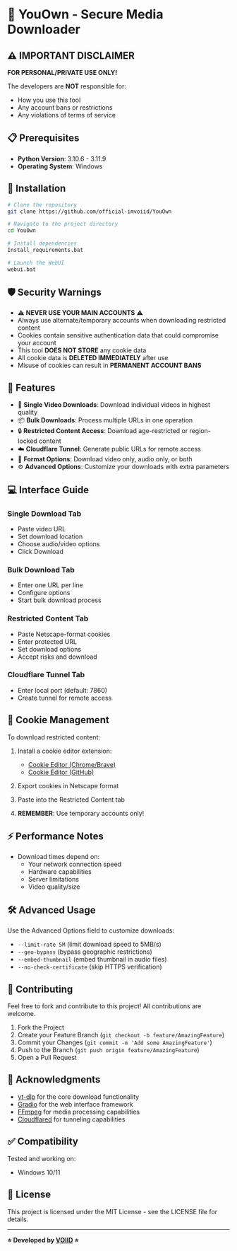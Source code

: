 # 🔐 YouOwn - Secure Media Downloader

## ⚠️ IMPORTANT DISCLAIMER

**FOR PERSONAL/PRIVATE USE ONLY!**

The developers are **NOT** responsible for:
- How you use this tool
- Any account bans or restrictions
- Any violations of terms of service

## 📋 Prerequisites

- **Python Version**: 3.10.6 - 3.11.9
- **Operating System**: Windows

## 🚀 Installation

```bash
# Clone the repository
git clone https://github.com/official-imvoiid/YouOwn

# Navigate to the project directory
cd YouOwn

# Install dependencies
Install_requirements.bat

# Launch the WebUI
webui.bat
```

## 🛡️ Security Warnings

- ⚠️ **NEVER USE YOUR MAIN ACCOUNTS** ⚠️
- Always use alternate/temporary accounts when downloading restricted content
- Cookies contain sensitive authentication data that could compromise your account
- This tool **DOES NOT STORE** any cookie data
- All cookie data is **DELETED IMMEDIATELY** after use
- Misuse of cookies can result in **PERMANENT ACCOUNT BANS**

## 🔧 Features

- 🎯 **Single Video Downloads**: Download individual videos in highest quality
- 📦 **Bulk Downloads**: Process multiple URLs in one operation
- 🔒 **Restricted Content Access**: Download age-restricted or region-locked content
- ☁️ **Cloudflare Tunnel**: Generate public URLs for remote access
- 🔄 **Format Options**: Download video only, audio only, or both
- ⚙️ **Advanced Options**: Customize your downloads with extra parameters

## 💻 Interface Guide

### Single Download Tab
- Paste video URL
- Set download location
- Choose audio/video options
- Click Download

### Bulk Download Tab
- Enter one URL per line
- Configure options
- Start bulk download process

### Restricted Content Tab
- Paste Netscape-format cookies
- Enter protected URL
- Set download options
- Accept risks and download

### Cloudflare Tunnel Tab
- Enter local port (default: 7860)
- Create tunnel for remote access

## 🍪 Cookie Management

To download restricted content:

1. Install a cookie editor extension:
   - [Cookie Editor (Chrome/Brave)](https://chromewebstore.google.com/detail/hlkenndednhfkekhgcdicdfddnkalmdm)
   - [Cookie Editor (GitHub)](https://github.com/Moustachauve/cookie-editor)

2. Export cookies in Netscape format
3. Paste into the Restricted Content tab
4. **REMEMBER**: Use temporary accounts only!

## ⚡ Performance Notes

- Download times depend on:
  - Your network connection speed
  - Hardware capabilities
  - Server limitations
  - Video quality/size

## 🛠️ Advanced Usage

Use the Advanced Options field to customize downloads:

- `--limit-rate 5M` (limit download speed to 5MB/s)
- `--geo-bypass` (bypass geographic restrictions)
- `--embed-thumbnail` (embed thumbnail in audio files)
- `--no-check-certificate` (skip HTTPS verification)

## 📝 Contributing

Feel free to fork and contribute to this project! All contributions are welcome.

1. Fork the Project
2. Create your Feature Branch (`git checkout -b feature/AmazingFeature`)
3. Commit your Changes (`git commit -m 'Add some AmazingFeature'`)
4. Push to the Branch (`git push origin feature/AmazingFeature`)
5. Open a Pull Request

## 🙏 Acknowledgments

- [yt-dlp](https://github.com/yt-dlp/yt-dlp) for the core download functionality
- [Gradio](https://www.gradio.app/) for the web interface framework
- [FFmpeg](https://ffmpeg.org/) for media processing capabilities
- [Cloudflared](https://github.com/cloudflare/cloudflared) for tunneling capabilities

## ✅ Compatibility

Tested and working on:
- Windows 10/11

## 📜 License

This project is licensed under the MIT License - see the LICENSE file for details.

---

**⭐ Developed by [VOIID](https://github.com/official-imvoiid) ⭐**
